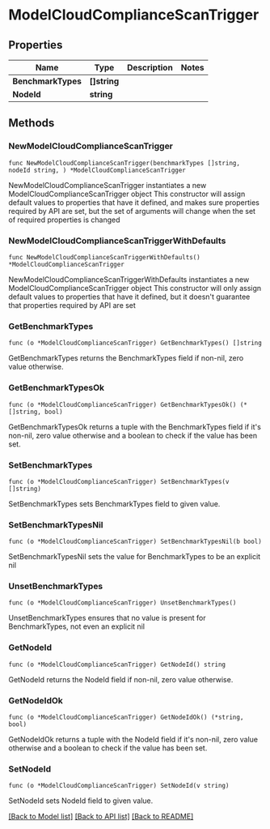 # ModelCloudComplianceScanTrigger

## Properties

Name | Type | Description | Notes
------------ | ------------- | ------------- | -------------
**BenchmarkTypes** | **[]string** |  | 
**NodeId** | **string** |  | 

## Methods

### NewModelCloudComplianceScanTrigger

`func NewModelCloudComplianceScanTrigger(benchmarkTypes []string, nodeId string, ) *ModelCloudComplianceScanTrigger`

NewModelCloudComplianceScanTrigger instantiates a new ModelCloudComplianceScanTrigger object
This constructor will assign default values to properties that have it defined,
and makes sure properties required by API are set, but the set of arguments
will change when the set of required properties is changed

### NewModelCloudComplianceScanTriggerWithDefaults

`func NewModelCloudComplianceScanTriggerWithDefaults() *ModelCloudComplianceScanTrigger`

NewModelCloudComplianceScanTriggerWithDefaults instantiates a new ModelCloudComplianceScanTrigger object
This constructor will only assign default values to properties that have it defined,
but it doesn't guarantee that properties required by API are set

### GetBenchmarkTypes

`func (o *ModelCloudComplianceScanTrigger) GetBenchmarkTypes() []string`

GetBenchmarkTypes returns the BenchmarkTypes field if non-nil, zero value otherwise.

### GetBenchmarkTypesOk

`func (o *ModelCloudComplianceScanTrigger) GetBenchmarkTypesOk() (*[]string, bool)`

GetBenchmarkTypesOk returns a tuple with the BenchmarkTypes field if it's non-nil, zero value otherwise
and a boolean to check if the value has been set.

### SetBenchmarkTypes

`func (o *ModelCloudComplianceScanTrigger) SetBenchmarkTypes(v []string)`

SetBenchmarkTypes sets BenchmarkTypes field to given value.


### SetBenchmarkTypesNil

`func (o *ModelCloudComplianceScanTrigger) SetBenchmarkTypesNil(b bool)`

 SetBenchmarkTypesNil sets the value for BenchmarkTypes to be an explicit nil

### UnsetBenchmarkTypes
`func (o *ModelCloudComplianceScanTrigger) UnsetBenchmarkTypes()`

UnsetBenchmarkTypes ensures that no value is present for BenchmarkTypes, not even an explicit nil
### GetNodeId

`func (o *ModelCloudComplianceScanTrigger) GetNodeId() string`

GetNodeId returns the NodeId field if non-nil, zero value otherwise.

### GetNodeIdOk

`func (o *ModelCloudComplianceScanTrigger) GetNodeIdOk() (*string, bool)`

GetNodeIdOk returns a tuple with the NodeId field if it's non-nil, zero value otherwise
and a boolean to check if the value has been set.

### SetNodeId

`func (o *ModelCloudComplianceScanTrigger) SetNodeId(v string)`

SetNodeId sets NodeId field to given value.



[[Back to Model list]](../README.md#documentation-for-models) [[Back to API list]](../README.md#documentation-for-api-endpoints) [[Back to README]](../README.md)


